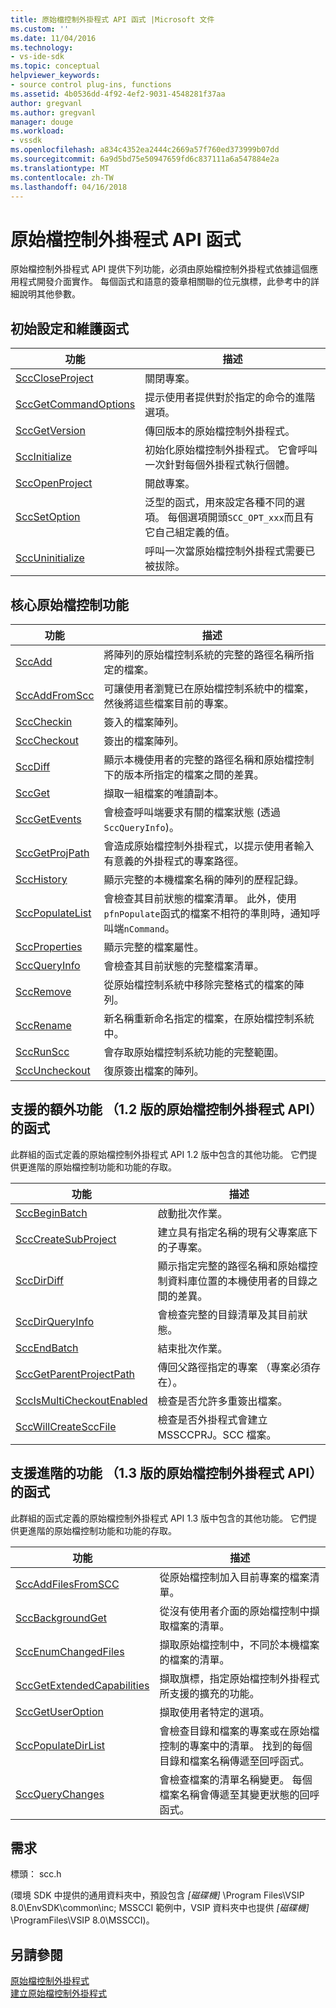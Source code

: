 ```yaml
---
title: 原始檔控制外掛程式 API 函式 |Microsoft 文件
ms.custom: ''
ms.date: 11/04/2016
ms.technology:
- vs-ide-sdk
ms.topic: conceptual
helpviewer_keywords:
- source control plug-ins, functions
ms.assetid: 4b0536dd-4f92-4ef2-9031-4548281f37aa
author: gregvanl
ms.author: gregvanl
manager: douge
ms.workload:
- vssdk
ms.openlocfilehash: a834c4352ea2444c2669a57f760ed373999b07dd
ms.sourcegitcommit: 6a9d5bd75e50947659fd6c837111a6a547884e2a
ms.translationtype: MT
ms.contentlocale: zh-TW
ms.lasthandoff: 04/16/2018
---
```

# <a name="source-control-plug-in-api-functions"></a>原始檔控制外掛程式 API 函式
原始檔控制外掛程式 API 提供下列功能，必須由原始檔控制外掛程式依據這個應用程式開發介面實作。 每個函式和語意的簽章相關聯的位元旗標，此參考中的詳細說明其他參數。  
  
## <a name="initialization-and-housekeeping-functions"></a>初始設定和維護函式  
  
|功能|描述|  
|--------------|-----------------|  
|[SccCloseProject](../extensibility/scccloseproject-function.md)|關閉專案。|  
|[SccGetCommandOptions](../extensibility/sccgetcommandoptions-function.md)|提示使用者提供對於指定的命令的進階選項。|  
|[SccGetVersion](../extensibility/sccgetversion-function.md)|傳回版本的原始檔控制外掛程式。|  
|[SccInitialize](../extensibility/sccinitialize-function.md)|初始化原始檔控制外掛程式。 它會呼叫一次針對每個外掛程式執行個體。|  
|[SccOpenProject](../extensibility/sccopenproject-function.md)|開啟專案。|  
|[SccSetOption](../extensibility/sccsetoption-function.md)|泛型的函式，用來設定各種不同的選項。 每個選項開頭`SCC_OPT_xxx`而且有它自己組定義的值。|  
|[SccUninitialize](../extensibility/sccuninitialize-function.md)|呼叫一次當原始檔控制外掛程式需要已被拔除。|  
  
## <a name="core-source-control-functions"></a>核心原始檔控制功能  
  
|功能|描述|  
|--------------|-----------------|  
|[SccAdd](../extensibility/sccadd-function.md)|將陣列的原始檔控制系統的完整的路徑名稱所指定的檔案。|  
|[SccAddFromScc](../extensibility/sccaddfromscc-function.md)|可讓使用者瀏覽已在原始檔控制系統中的檔案，然後將這些檔案目前的專案。|  
|[SccCheckin](../extensibility/scccheckin-function.md)|簽入的檔案陣列。|  
|[SccCheckout](../extensibility/scccheckout-function.md)|簽出的檔案陣列。|  
|[SccDiff](../extensibility/sccdiff-function.md)|顯示本機使用者的完整的路徑名稱和原始檔控制下的版本所指定的檔案之間的差異。|  
|[SccGet](../extensibility/sccget-function.md)|擷取一組檔案的唯讀副本。|  
|[SccGetEvents](../extensibility/sccgetevents-function.md)|會檢查呼叫端要求有關的檔案狀態 (透過`SccQueryInfo`)。|  
|[SccGetProjPath](../extensibility/sccgetprojpath-function.md)|會造成原始檔控制外掛程式，以提示使用者輸入有意義的外掛程式的專案路徑。|  
|[SccHistory](../extensibility/scchistory-function.md)|顯示完整的本機檔案名稱的陣列的歷程記錄。|  
|[SccPopulateList](../extensibility/sccpopulatelist-function.md)|會檢查其目前狀態的檔案清單。 此外，使用`pfnPopulate`函式的檔案不相符的準則時，通知呼叫端`nCommand`。|  
|[SccProperties](../extensibility/sccproperties-function.md)|顯示完整的檔案屬性。|  
|[SccQueryInfo](../extensibility/sccqueryinfo-function.md)|會檢查其目前狀態的完整檔案清單。|  
|[SccRemove](../extensibility/sccremove-function.md)|從原始檔控制系統中移除完整格式的檔案的陣列。|  
|[SccRename](../extensibility/sccrename-function.md)|新名稱重新命名指定的檔案，在原始檔控制系統中。|  
|[SccRunScc](../extensibility/sccrunscc-function.md)|會存取原始檔控制系統功能的完整範圍。|  
|[SccUncheckout](../extensibility/sccuncheckout-function.md)|復原簽出檔案的陣列。|  
  
## <a name="functions-that-support-additional-capability-version-12-of-the-source-control-plug-in-api"></a>支援的額外功能 （1.2 版的原始檔控制外掛程式 API） 的函式  
 此群組的函式定義的原始檔控制外掛程式 API 1.2 版中包含的其他功能。 它們提供更進階的原始檔控制功能和功能的存取。  
  
|功能|描述|  
|--------------|-----------------|  
|[SccBeginBatch](../extensibility/sccbeginbatch-function.md)|啟動批次作業。|  
|[SccCreateSubProject](../extensibility/scccreatesubproject-function.md)|建立具有指定名稱的現有父專案底下的子專案。|  
|[SccDirDiff](../extensibility/sccdirdiff-function.md)|顯示指定完整的路徑名稱和原始檔控制資料庫位置的本機使用者的目錄之間的差異。|  
|[SccDirQueryInfo](../extensibility/sccdirqueryinfo-function.md)|會檢查完整的目錄清單及其目前狀態。|  
|[SccEndBatch](../extensibility/sccendbatch-function.md)|結束批次作業。|  
|[SccGetParentProjectPath](../extensibility/sccgetparentprojectpath-function.md)|傳回父路徑指定的專案 （專案必須存在）。|  
|[SccIsMultiCheckoutEnabled](../extensibility/sccismulticheckoutenabled-function.md)|檢查是否允許多重簽出檔案。|  
|[SccWillCreateSccFile](../extensibility/sccwillcreatesccfile-function.md)|檢查是否外掛程式會建立 MSSCCPRJ。SCC 檔案。|  
  
## <a name="functions-that-support-advanced-capability-version-13-of-the-source-control-plug-in-api"></a>支援進階的功能 （1.3 版的原始檔控制外掛程式 API） 的函式  
 此群組的函式定義的原始檔控制外掛程式 API 1.3 版中包含的其他功能。 它們提供更進階的原始檔控制功能和功能的存取。  
  
|功能|描述|  
|--------------|-----------------|  
|[SccAddFilesFromSCC](../extensibility/sccaddfilesfromscc-function.md)|從原始檔控制加入目前專案的檔案清單。|  
|[SccBackgroundGet](../extensibility/sccbackgroundget-function.md)|從沒有使用者介面的原始檔控制中擷取檔案的清單。|  
|[SccEnumChangedFiles](../extensibility/sccenumchangedfiles-function.md)|擷取原始檔控制中，不同於本機檔案的檔案的清單。|  
|[SccGetExtendedCapabilities](../extensibility/sccgetextendedcapabilities-function.md)|擷取旗標，指定原始檔控制外掛程式所支援的擴充的功能。|  
|[SccGetUserOption](../extensibility/sccgetuseroption-function.md)|擷取使用者特定的選項。|  
|[SccPopulateDirList](../extensibility/sccpopulatedirlist-function.md)|會檢查目錄和檔案的專案或在原始檔控制的專案中的清單。 找到的每個目錄和檔案名稱傳遞至回呼函式。|  
|[SccQueryChanges](../extensibility/sccquerychanges-function.md)|會檢查檔案的清單名稱變更。 每個檔案名稱會傳遞至其變更狀態的回呼函式。|  
  
## <a name="requirements"></a>需求  
 標頭： scc.h  
  
 (環境 SDK 中提供的通用資料夾中，預設包含 *[磁碟機]* \Program Files\VSIP 8.0\EnvSDK\common\inc; MSSCCI 範例中，VSIP 資料夾中也提供 *[磁碟機]* \ProgramFiles\VSIP 8.0\MSSCCI)。  
  
## <a name="see-also"></a>另請參閱  
 [原始檔控制外掛程式](../extensibility/source-control-plug-ins.md)   
 [建立原始檔控制外掛程式](../extensibility/internals/creating-a-source-control-plug-in.md)